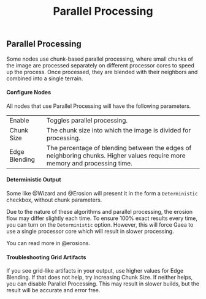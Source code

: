 ﻿---
uid: parallel
title: Parallel Processing
---

## Parallel Processing

Some nodes use chunk-based parallel processing, where small chunks of the
image are processed separately on different processor cores to speed up
the process. Once processed, they are blended with their neighbors and
combined into a single terrain.

#### Configure Nodes

All nodes that use Parallel Processing will have the following parameters. 

<table class="ui table blue stackable basic properties-table"><tbody>
<tr><td>Enable</td><td>Toggles parallel processing.</td></tr>
<tr><td>Chunk Size</td><td>The chunk size into which the image is divided for processing.</td></tr>
<tr><td>Edge Blending</td><td>The percentage of blending between the edges of neighboring chunks. Higher values require more memory and processing time.</td></tr>
</tbody></table>


#### Deterministic Output

Some like @Wizard and @Erosion will present it in the form a `Deterministic` checkbox, without chunk parameters.

Due to the nature of these algorithms and parallel processing, the erosion flow may differ slightly each time. To ensure 100% exact results every time, you can turn on the `Deterministic` option. However, this will force Gaea to use a single processor core which will result in slower processing.

You can read more in @erosions.


#### Troubleshooting Grid Artifacts

If you see grid-like artifacts in your output, use higher values for Edge Blending. If that does not help, try increasing Chunk Size. If neither helps, you can disable Parallel Processing. This may result in slower builds, but the result will be accurate and error free.
